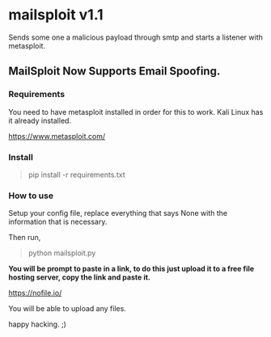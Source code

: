 # mailsploit v1.1
Sends some one a malicious payload through smtp and starts a listener with metasploit.

## MailSploit Now Supports Email Spoofing.

### Requirements
You need to have metasploit installed in order for this to work.
Kali Linux has it already installed.

https://www.metasploit.com/


### Install

> pip install -r requirements.txt

### How to use

Setup your config file, replace everything that says None with the information that is necessary.

Then run,

> python mailsploit.py

**You will be prompt to paste in a link, to do this just upload it to a free file hosting server, copy the link and paste it.**

[https://nofile.io/  ](https://nofile.io/  )

You will be able to upload any files.

happy hacking. ;)
